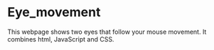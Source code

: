 # Eye_movement
This webpage shows two eyes that follow your mouse movement. It combines html, JavaScript and CSS.
